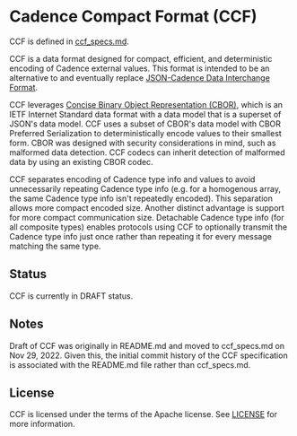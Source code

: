 
# Cadence Compact Format (CCF)

CCF is defined in [ccf_specs.md](ccf_specs.md).

CCF is a data format designed for compact, efficient, and deterministic encoding of Cadence external values.  This format is intended to be an alternative to and eventually replace [JSON-Cadence Data Interchange Format](https://developers.flow.com/cadence/json-cadence-spec).

CCF leverages [Concise Binary Object Representation (CBOR)](https://www.rfc-editor.org/rfc/rfc8949.html), which is an IETF Internet Standard data format with a data model that is a superset of JSON's data model.  CCF uses a subset of CBOR's data model with CBOR Preferred Serialization to deterministically encode values to their smallest form.  CBOR was designed with security considerations in mind, such as malformed data detection.  CCF codecs can inherit detection of malformed data by using an existing CBOR codec.

CCF separates encoding of Cadence type info and values to avoid unnecessarily repeating Cadence type info (e.g. for a homogenous array, the same Cadence type info isn't repeatedly encoded).  This separation allows more compact encoded size.  Another distinct advantage is support for more compact communication size.  Detachable Cadence type info (for all composite types) enables protocols using CCF to optionally transmit the Cadence type info just once rather than repeating it for every message matching the same type.

## Status

CCF is currently in DRAFT status.

## Notes

Draft of CCF was originally in README.md and moved to ccf_specs.md on Nov 29, 2022. Given this, the initial commit history of the CCF specification is associated with the README.md file rather than ccf_specs.md.

## License

CCF is licensed under the terms of the Apache license. See [LICENSE](LICENSE) for more information.
